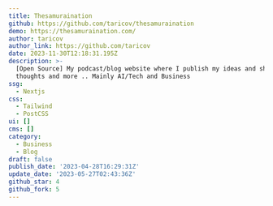 ```yaml
---
title: Thesamuraination
github: https://github.com/taricov/thesamuraination
demo: https://thesamuraination.com/
author: taricov
author_link: https://github.com/taricov
date: 2023-11-30T12:18:31.195Z
description: >-
  [Open Source] My podcast/blog website where I publish my ideas and share my
  thoughts and more .. Mainly AI/Tech and Business
ssg:
  - Nextjs
css:
  - Tailwind
  - PostCSS
ui: []
cms: []
category:
  - Business
  - Blog
draft: false
publish_date: '2023-04-28T16:29:31Z'
update_date: '2023-05-27T02:43:36Z'
github_star: 4
github_fork: 5
---
```

